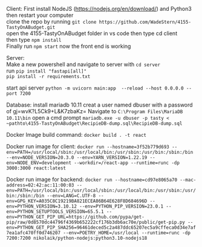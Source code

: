 
Client:
First install NodeJS (https://nodejs.org/en/download/) and Python3 then restart your computer  
clone the repo by running ```git clone https://github.com/WadeStern/4155-TastyOnABudget.git```  
open the 4155-TastyOnABudget folder in vs code then type cd client  
then type ```npm install```    
Finally run ```npm start``` now the front end is working  
  
Server:  
Make a new powershell and navigate to server with ```cd server```  
run ```pip install "fastapi[all]"```  
```pip install -r requirements.txt```

start api server ```python -m uvicorn main:app  --reload --host 0.0.0.0 --port 7200```  

Database:
install mariadb 10.11
creat a user named dbuser with a password of gj=wvK?L5Ck9+L&K7zbaKz=
Navigate to 
```C:\Program Files\MariaDB 10.11\bin```
open a cmd prompt
```mariadb.exe -u dbuser -p tasty < ~pathto\4155-TastyOnABudget\RecipieDB-dump.sql\RecipieDB-dump.sql```


Docker Image build command: ```docker build . -t react```

Docker run image for client: ```docker run --hostname=3f52b779d693 --env=PATH=/usr/local/sbin:/usr/local/bin:/usr/sbin:/usr/bin:/sbin:/bin --env=NODE_VERSION=20.3.0 --env=YARN_VERSION=1.22.19 --env=NODE_ENV=development --workdir=/react-app --runtime=runc -dp 3000:3000 react:latest```

Docker run image for backend: ```docker run --hostname=cd97e8065a70 --mac-address=02:42:ac:11:00:03 --env=PATH=/usr/local/bin:/usr/local/sbin:/usr/local/bin:/usr/sbin:/usr/bin:/sbin:/bin --env=LANG=C.UTF-8 --env=GPG_KEY=A035C8C19219BA821ECEA86B64E628F8D684696D --env=PYTHON_VERSION=3.10.12 --env=PYTHON_PIP_VERSION=23.0.1 --env=PYTHON_SETUPTOOLS_VERSION=65.5.1 --env=PYTHON_GET_PIP_URL=https://github.com/pypa/get-pip/raw/0d8570dc44796f4369b652222cf176b3db6ac70e/public/get-pip.py --env=PYTHON_GET_PIP_SHA256=96461deced5c2a487ddc65207ec5a9cffeca0d34e7af7ea1afc470ff0d746207 --env=POETRY_HOME=/usr/local --runtime=runc -dp 7200:7200 nikolaik/python-nodejs:python3.10-nodejs18```



